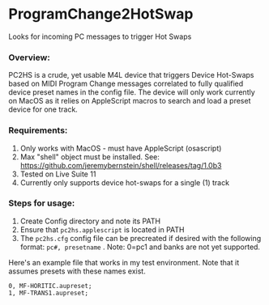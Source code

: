 # ProgramChange2HotSwap
Looks for incoming PC messages to trigger Hot Swaps

### Overview:
PC2HS is a crude, yet usable M4L device that triggers Device Hot-Swaps based on MIDI Program Change messages correlated to fully qualified device preset names in the config file. The device will only work currently on MacOS as it relies on AppleScript macros to search and load a preset device for one track.

### Requirements: 
1.  Only works with MacOS  - must have AppleScript (osascript)
2. Max "shell" object must be installed. See: https://github.com/jeremybernstein/shell/releases/tag/1.0b3
3. Tested on Live Suite 11
4. Currently only supports device hot-swaps for a single (1) track

### Steps for usage:
1. Create Config directory and note its PATH
2. Ensure that `pc2hs.applescript` is located in PATH
3. The `pc2hs.cfg` config file can be precreated if desired with the following format: `pc#, presetname` .  Note: 0=pc1 and banks are not yet supported. 

Here's an example file that works in my test environment. Note that it assumes presets with these names exist.
```
0, MF-HORITIC.aupreset;
1, MF-TRANS1.aupreset;

```
